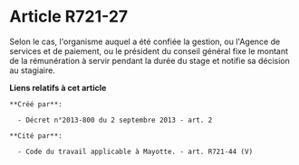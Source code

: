# Article R721-27

Selon le cas, l'organisme auquel a été confiée la gestion, ou l'Agence de services et de paiement, ou le président du conseil
général fixe le montant de la rémunération à servir pendant la durée du stage et notifie sa décision au stagiaire.

**Liens relatifs à cet article**

	**Créé par**:

	  - Décret n°2013-800 du 2 septembre 2013 - art. 2

	**Cité par**:

	  - Code du travail applicable à Mayotte. - art. R721-44 (V)
